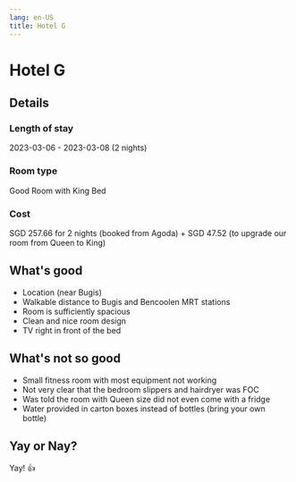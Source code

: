 ```yaml
---
lang: en-US
title: Hotel G
---
```


# Hotel G 

## Details
### Length of stay 
2023-03-06 - 2023-03-08 (2 nights)

### Room type 
Good Room with King Bed

### Cost 
SGD 257.66 for 2 nights (booked from Agoda) + SGD 47.52 (to upgrade our room from Queen to King)

## What's good
- Location (near Bugis)
- Walkable distance to Bugis and Bencoolen MRT stations
- Room is sufficiently spacious
- Clean and nice room design
- TV right in front of the bed

## What's not so good
- Small fitness room with most equipment not working
- Not very clear that the bedroom slippers and hairdryer was FOC
- Was told the room with Queen size did not even come with a fridge
- Water provided in carton boxes instead of bottles (bring your own bottle)

## Yay or Nay?
Yay! :+1: